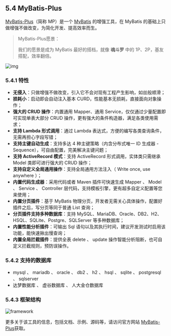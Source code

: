 ## 5.4 MyBatis-Plus

[MyBatis-Plus](https://github.com/baomidou/mybatis-plus)（简称 MP）是一个 [MyBatis](http://www.mybatis.org/mybatis-3/) 的增强工具，在 MyBatis 的基础上只做增强不做改变，为简化开发、提高效率而生。 

> MyBatis-Plus愿景：
>
> 我们的愿景是成为 MyBatis 最好的搭档，就像 **魂斗罗** 中的 1P、2P，基友搭配，效率翻倍。

![img](images/relationship-with-mybatis.png)

### 5.4.1 特性

- **无侵入**：只做增强不做改变，引入它不会对现有工程产生影响，如丝般顺滑；
- **损耗小**：启动即会自动注入基本 CURD，性能基本无损耗，直接面向对象操作；
- **强大的 CRUD 操作**：内置通用 Mapper、通用 Service，仅仅通过少量配置即可实现单表大部分 CRUD 操作，更有强大的条件构造器，满足各类使用需求；
- **支持 Lambda 形式调用**：通过 Lambda 表达式，方便的编写各类查询条件，无需再担心字段写错；
- **支持主键自动生成**：支持多达 4 种主键策略（内含分布式唯一 ID 生成器 - Sequence），可自由配置，完美解决主键问题；
- **支持 ActiveRecord 模式**：支持 ActiveRecord 形式调用，实体类只需继承 Model 类即可进行强大的 CRUD 操作；
- **支持自定义全局通用操作**：支持全局通用方法注入（ Write once, use anywhere ）；
- **内置代码生成器**：采用代码或者 Maven 插件可快速生成 Mapper 、 Model 、 Service 、 Controller 层代码，支持模板引擎，更有超多自定义配置等您来使用；
- **内置分页插件**：基于 MyBatis 物理分页，开发者无需关心具体操作，配置好插件之后，写分页等同于普通 List 查询；
- **分页插件支持多种数据库**：支持 MySQL、MariaDB、Oracle、DB2、H2、HSQL、SQLite、Postgre、SQLServer 等多种数据库；
- **内置性能分析插件**：可输出 Sql 语句以及其执行时间，建议开发测试时启用该功能，能快速揪出慢查询；
- **内置全局拦截插件**：提供全表 delete 、 update 操作智能分析阻断，也可自定义拦截规则，预防误操作。

### 5.4.2 支持的数据库

- mysql 、 mariadb 、 oracle 、 db2 、 h2 、 hsql 、 sqlite 、 postgresql 、 sqlserver
- 达梦数据库 、 虚谷数据库 、 人大金仓数据库

### 5.4.3 框架结构

![framework](images/mybatis-plus-framework.jpg)

更多关于该工具的信息，包括文档、示例、源码等，请访问官方网站 [MyBatis-Plus](https://github.com/baomidou/mybatis-plus)获取。
